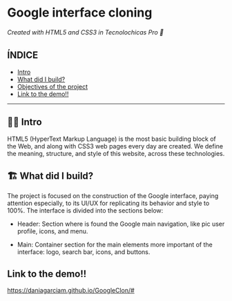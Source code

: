 # Google interface cloning
###### Created with HTML5 and CSS3 in Tecnolochicas Pro 💌

## ÍNDICE
* [Intro](https://github.com/DaniaGarciaM/GoogleClon#-intro)
* [What did I build?](https://github.com/DaniaGarciaM/GoogleClon/blob/main/README.md#%EF%B8%8F-what-did-i-build)
* [Objectives of the project]()
* [Link to the demo!!]()

***

## 👩‍💻 Intro
HTML5 (HyperText Markup Language) is the most basic building block of the Web, and along with CSS3 web pages every day are created. We define the meaning, structure, and style of this website, across these technologies. 

## 🏗️ What did I build?
The project is focused on the construction of the Google interface, paying attention especially, to its UI/UX for replicating its behavior and style to 100%. The interface is divided into the sections below:

* Header: Section where is found the Google main navigation, like pic user profile, icons, and menu.

* Main: Container section for the main elements more important of the interface: logo, search bar, icons, and buttons.

## Link to the demo!!
https://daniagarciam.github.io/GoogleClon/#
